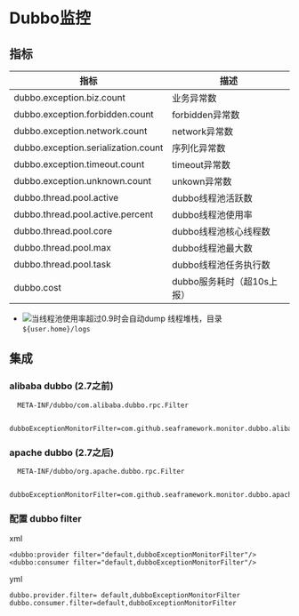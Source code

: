 # Dubbo监控

## 指标
|指标|描述|
|----|----|
|dubbo.exception.biz.count| 业务异常数 |
|dubbo.exception.forbidden.count| forbidden异常数 |
|dubbo.exception.network.count| network异常数|
|dubbo.exception.serialization.count| 序列化异常数|
|dubbo.exception.timeout.count| timeout异常数|
|dubbo.exception.unknown.count| unkown异常数|
|dubbo.thread.pool.active| dubbo线程池活跃数|
|dubbo.thread.pool.active.percent| dubbo线程池使用率 |
|dubbo.thread.pool.core| dubbo线程池核心线程数 |
|dubbo.thread.pool.max| dubbo线程池最大数 |
|dubbo.thread.pool.task| dubbo线程池任务执行数 |
|dubbo.cost| dubbo服务耗时（超10s上报）|
- ![](img/hot.png)当线程池使用率超过0.9时会自动dump 线程堆栈，目录`${user.home}/logs`

## 集成
### alibaba dubbo (2.7之前)

````
  META-INF/dubbo/com.alibaba.dubbo.rpc.Filter
  
  dubboExceptionMonitorFilter=com.github.seaframework.monitor.dubbo.alibaba.DubboExceptionMonitorFilter

````
  
### apache dubbo (2.7之后)

````
  META-INF/dubbo/org.apache.dubbo.rpc.Filter
  
  dubboExceptionMonitorFilter=com.github.seaframework.monitor.dubbo.apache.DubboExceptionMonitorFilter
````  


### 配置 dubbo filter

xml

````
<dubbo:provider filter="default,dubboExceptionMonitorFilter"/>
<dubbo:consumer filter="default,dubboExceptionMonitorFilter"/>
````

yml

````
dubbo.provider.filter= default,dubboExceptionMonitorFilter
dubbo.consumer.filter=default,dubboExceptionMonitorFilter

````